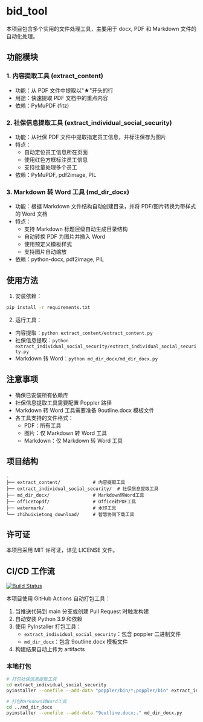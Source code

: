 # bid_tool

本项目包含多个实用的文件处理工具，主要用于 docx, PDF 和 Markdown 文件的自动化处理。

## 功能模块

### 1. 内容提取工具 (extract_content)

- 功能：从 PDF 文件中提取以"★"开头的行
- 用途：快速提取 PDF 文档中的重点内容
- 依赖：PyMuPDF (fitz)

### 2. 社保信息提取工具 (extract_individual_social_security)

- 功能：从社保 PDF 文件中提取指定员工信息，并标注保存为图片
- 特点：
  - 自动定位员工信息所在页面
  - 使用红色方框标注员工信息
  - 支持批量处理多个员工
- 依赖：PyMuPDF, pdf2image, PIL

### 3. Markdown 转 Word 工具 (md_dir_docx)

- 功能：根据 Markdown 文件结构自动创建目录，并将 PDF/图片转换为带样式的 Word 文档
- 特点：
  - 支持 Markdown 标题层级自动生成目录结构
  - 自动转换 PDF 为图片并插入 Word
  - 使用预定义模板样式
  - 支持图片自动缩放
- 依赖：python-docx, pdf2image, PIL

## 使用方法

1. 安装依赖：

```bash
pip install -r requirements.txt
```

2. 运行工具：

- 内容提取：`python extract_content/extract_content.py`
- 社保信息提取：`python extract_individual_social_security/extract_individual_social_security.py`
- Markdown 转 Word：`python md_dir_docx/md_dir_docx.py`

## 注意事项

- 确保已安装所有依赖库
- 社保信息提取工具需要配置 Poppler 路径
- Markdown 转 Word 工具需要准备 9outline.docx 模板文件
- 各工具支持的文件格式：
  - PDF：所有工具
  - 图片：仅 Markdown 转 Word 工具
  - Markdown：仅 Markdown 转 Word 工具

## 项目结构

```
.
├── extract_content/            # 内容提取工具
├── extract_individual_social_security/  # 社保信息提取工具
├── md_dir_docx/                # Markdown转Word工具
├── officetopdf/                # Office转PDF工具
├── watermark/                  # 水印工具
└── zhihuixietong_download/     # 智慧协同下载工具
```

## 许可证

本项目采用 MIT 许可证，详见 LICENSE 文件。

## CI/CD 工作流

[![Build Status](https://github.com/bushnerd/bid_tool/actions/workflows/build.yml/badge.svg)](https://github.com/bushnerd/bid_tool/actions)

本项目使用 GitHub Actions 自动打包工具：

1. 当推送代码到 main 分支或创建 Pull Request 时触发构建
2. 自动安装 Python 3.9 和依赖
3. 使用 PyInstaller 打包工具：
   - `extract_individual_social_security`：包含 poppler 二进制文件
   - `md_dir_docx`：包含 9outline.docx 模板文件
4. 构建结果自动上传为 artifacts

### 本地打包

```bash
# 打包社保信息提取工具
cd extract_individual_social_security
pyinstaller --onefile --add-data "poppler/bin/*;poppler/bin" extract_individual_social_security.py

# 打包Markdown转Word工具
cd ../md_dir_docx
pyinstaller --onefile --add-data "9outline.docx;." md_dir_docx.py
```
